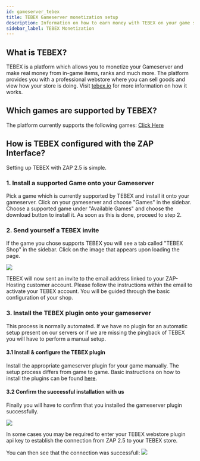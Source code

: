 ```yaml
---
id: gameserver_tebex
title: TEBEX Gameserver monetization setup
description: Information on how to earn money with TEBEX on your game server from ZAP-Hosting and how to set up TEBEX on your server - ZAP-Hosting.com documentation
sidebar_label: TEBEX Monetization
---
```


## What is TEBEX?
TEBEX is a platform which allows you to monetize your Gameserver and make real money 
from in-game items, ranks and much more. The platform provides you with a professional 
webstore where you can sell goods and view how your store is doing. Visit 
[tebex.io](https://affiliate.tebex.io/r/690a6731-fee1-4054-84e1-30c26729403a) for 
more information on how it works.

## Which games are supported by TEBEX?
The platform currently supports the following games: [Click Here](https://www.tebex.io/games)

## How is TEBEX configured with the ZAP Interface?
Setting up TEBEX with ZAP 2.5 is simple. 

### 1. Install a supported Game onto your Gameserver
Pick a game which is currently supported by TEBEX and install it onto your gameserver. Click on
your gameserver and choose "Games" in the sidebar. Choose a supported game under "Available Games" 
and choose the download button to install it. As soon as this is done, proceed to step 2.

### 2. Send yourself a TEBEX invite
If the game you chose supports TEBEX you will see a tab called "TEBEX Shop" in the sidebar. Click 
on the image that appears upon loading the page. 

![](https://user-images.githubusercontent.com/61839701/165710982-2b62bf91-96b1-4b31-a3b0-ffd5aafceddb.png)

TEBEX will now sent an invite to the email address
linked to your ZAP-Hosting customer account. Please follow the instructions within the email to 
activate your TEBEX account. You will be guided through the basic configuration of your shop.

### 3. Install the TEBEX plugin onto your gameserver
This process is normally automated. If we have no plugin for an automatic setup present on our 
servers or if we are missing the pingback of TEBEX you will have to perform a manual setup.

#### 3.1 Install & configure the TEBEX plugin
Install the appropriate gameserver plugin for your game manually. The setup process differs 
from game to game. Basic instructions on how to install the plugins can be found
[here](https://docs.tebex.io/store/integrating-with-your-game-server-or-website/minecraft-java-edition).

#### 3.2 Confirm the successful installation with us
Finally you will have to confirm that you installed the gameserver plugin successfully. 

![](https://user-images.githubusercontent.com/61839701/165711046-51bdf1b4-b92d-4e24-ab81-c7b4debb4653.png)

In some cases you may be required to enter your TEBEX webstore plugin api key to establish
the connection from ZAP 2.5 to your TEBEX store.

You can then see that the connection was successfull:
![](https://user-images.githubusercontent.com/61839701/165711320-579443a5-2a1f-4701-a590-a138e63e24d1.png)

